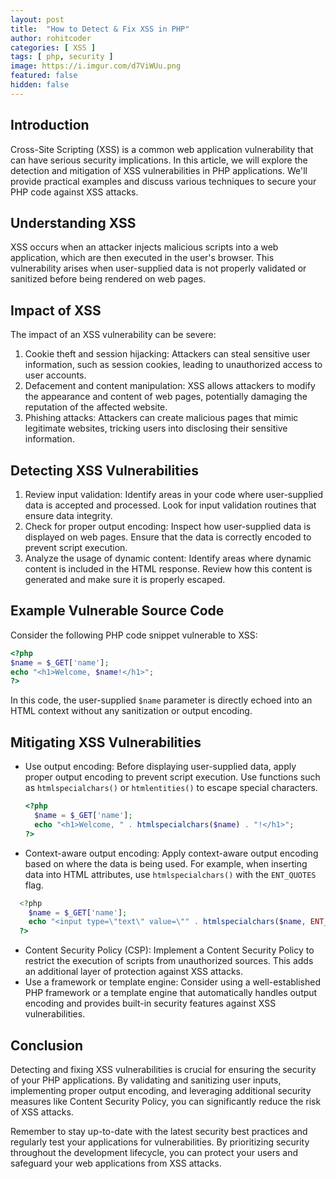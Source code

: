 ```yaml
---
layout: post
title:  "How to Detect & Fix XSS in PHP"
author: rohitcoder
categories: [ XSS ]
tags: [ php, security ]
image: https://i.imgur.com/d7ViWUu.png
featured: false
hidden: false
---
```


**Introduction**
-----------------
Cross-Site Scripting (XSS) is a common web application vulnerability that can have serious security implications. In this article, we will explore the detection and mitigation of XSS vulnerabilities in PHP applications. We'll provide practical examples and discuss various techniques to secure your PHP code against XSS attacks.

**Understanding XSS**
---------------------
XSS occurs when an attacker injects malicious scripts into a web application, which are then executed in the user's browser. This vulnerability arises when user-supplied data is not properly validated or sanitized before being rendered on web pages.

**Impact of XSS**
-----------------
The impact of an XSS vulnerability can be severe:

1. Cookie theft and session hijacking: Attackers can steal sensitive user information, such as session cookies, leading to unauthorized access to user accounts.
2. Defacement and content manipulation: XSS allows attackers to modify the appearance and content of web pages, potentially damaging the reputation of the affected website.
3. Phishing attacks: Attackers can create malicious pages that mimic legitimate websites, tricking users into disclosing their sensitive information.

**Detecting XSS Vulnerabilities**
-------------------------------
1. Review input validation: Identify areas in your code where user-supplied data is accepted and processed. Look for input validation routines that ensure data integrity.
2. Check for proper output encoding: Inspect how user-supplied data is displayed on web pages. Ensure that the data is correctly encoded to prevent script execution.
3. Analyze the usage of dynamic content: Identify areas where dynamic content is included in the HTML response. Review how this content is generated and make sure it is properly escaped.

**Example Vulnerable Source Code**
----------------------------------
Consider the following PHP code snippet vulnerable to XSS:

```php
<?php
$name = $_GET['name'];
echo "<h1>Welcome, $name!</h1>";
?>
```
In this code, the user-supplied ``$name`` parameter is directly echoed into an HTML context without any sanitization or output encoding.

**Mitigating XSS Vulnerabilities**
----------------------------------
- Use output encoding: Before displaying user-supplied data, apply proper output encoding to prevent script execution. Use functions such as ``htmlspecialchars()`` or ``htmlentities()`` to escape special characters.
  ```php
  <?php
    $name = $_GET['name'];
    echo "<h1>Welcome, " . htmlspecialchars($name) . "!</h1>";
  ?>
  ```
- Context-aware output encoding: Apply context-aware output encoding based on where the data is being used. For example, when inserting data into HTML attributes, use ``htmlspecialchars()`` with the ``ENT_QUOTES`` flag.

```php
  <?php
    $name = $_GET['name'];
    echo "<input type=\"text\" value=\"" . htmlspecialchars($name, ENT_QUOTES) . "\">";
  ?>
```
- Content Security Policy (CSP): Implement a Content Security Policy to restrict the execution of scripts from unauthorized sources. This adds an additional layer of protection against XSS attacks.
- Use a framework or template engine: Consider using a well-established PHP framework or a template engine that automatically handles output encoding and provides built-in security features against XSS vulnerabilities.


**Conclusion**
--------------
Detecting and fixing XSS vulnerabilities is crucial for ensuring the security of your PHP applications. By validating and sanitizing user inputs, implementing proper output encoding, and leveraging additional security measures like Content Security Policy, you can significantly reduce the risk of XSS attacks.

Remember to stay up-to-date with the latest security best practices and regularly test your applications for vulnerabilities. By prioritizing security throughout the development lifecycle, you can protect your users and safeguard your web applications from XSS attacks.
